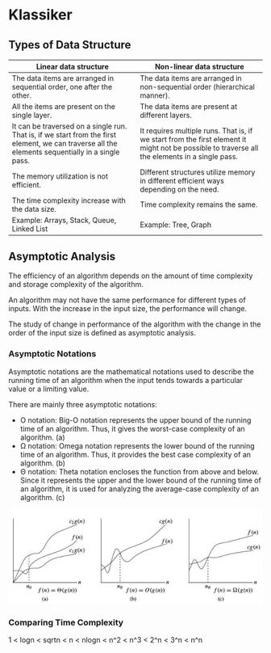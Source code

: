 # Klassiker

## Types of Data Structure

| Linear data structure      | Non-linear data structure |
| ----------- | ----------- |
| The data items are arranged in sequential order, one after the other.      | The data items are arranged in non-sequential order (hierarchical manner).       |
| All the items are present on the single layer.   | The data items are present at different layers.        |
| It can be traversed on a single run. That is, if we start from the first element, we can traverse all the elements sequentially in a single pass.   | It requires multiple runs. That is, if we start from the first element it might not be possible to traverse all the elements in a single pass.        |
| The memory utilization is not efficient.   | Different structures utilize memory in different efficient ways depending on the need.        |
| The time complexity increase with the data size.   | Time complexity remains the same.        |
| Example: Arrays, Stack, Queue, Linked List   | Example: Tree, Graph        |


## Asymptotic Analysis

The efficiency of an algorithm depends on the amount of time complexity and storage complexity of the algorithm.

An algorithm may not have the same performance for different types of inputs. With the increase in the input size, the performance will change.

The study of change in performance of the algorithm with the change in the order of the input size is defined as asymptotic analysis.

### Asymptotic Notations

Asymptotic notations are the mathematical notations used to describe the running time of an algorithm when the input tends towards a particular value or a limiting value.

There are mainly three asymptotic notations:

- O notation: Big-O notation represents the upper bound of the running time of an algorithm. Thus, it gives the worst-case complexity of an algorithm. (a)
- Ω notation: Omega notation represents the lower bound of the running time of an algorithm. Thus, it provides the best case complexity of an algorithm. (b)
- Θ notation: Theta notation encloses the function from above and below. Since it represents the upper and the lower bound of the running time of an algorithm, it is used for analyzing the average-case complexity of an algorithm. (c)

![charts](./src/charts.jpeg)

### Comparing Time Complexity

1 < logn < sqrtn < n < nlogn < n^2 < n^3 < 2^n < 3^n < n^n
